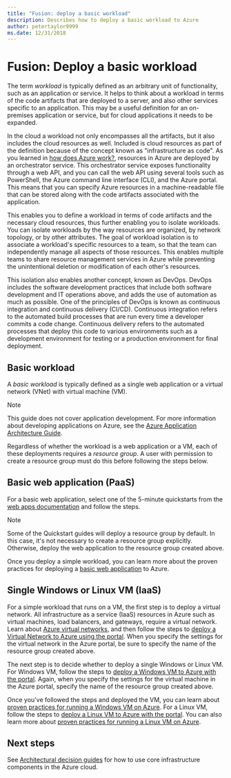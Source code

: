 ```yaml
---
title: "Fusion: deploy a basic workload" 
description: Describes how to deploy a basic workload to Azure
author: petertaylor9999
ms.date: 12/31/2018
---
```


# Fusion: Deploy a basic workload

The term *workload* is typically defined as an arbitrary unit of functionality, such as an application or service. It helps to think about a workload in terms of the code artifacts that are deployed to a server, and also other services specific to an application. This may be a useful definition for an on-premises application or service, but for cloud applications it needs to be expanded.

In the cloud a workload not only encompasses all the artifacts, but it also includes the cloud resources as well. Included is cloud resources as part of the definition because of the concept known as "infrastructure as code". As you learned in [how does Azure work?](../../getting-started/what-is-azure.md), resources in Azure are deployed by an orchestrator service. This orchestrator service exposes functionality through a web API, and you can call the web API using several tools such as PowerShell, the Azure command line interface (CLI), and the Azure portal. This means that you can specify Azure resources in a machine-readable file that can be stored along with the code artifacts associated with the application.

This enables you to define a workload in terms of code artifacts and the necessary cloud resources, thus further enabling you to isolate workloads. You can isolate workloads by the way resources are organized, by network topology, or by other attributes. The goal of workload isolation is to associate a workload's specific resources to a team, so that the team can independently manage all aspects of those resources. This enables multiple teams to share resource management services in Azure while preventing the unintentional deletion or modification of each other's resources.

This isolation also enables another concept, known as DevOps. DevOps includes the software development practices that include both software development and IT operations above, and adds the use of automation as much as possible. One of the principles of DevOps is known as continuous integration and continuous delivery (CI/CD). Continuous integration refers to the automated build processes that are run every time a developer commits a code change. Continuous delivery refers to the automated processes that deploy this code to various environments such as a development environment for testing or a production environment for final deployment.

## Basic workload

A *basic workload* is typically defined as a single web application or a virtual network (VNet) with virtual machine (VM).

> [!NOTE]
> This guide does not cover application development. For more information about developing applications on Azure, see the [Azure Application Architecture Guide](/azure/architecture/guide/).

Regardless of whether the workload is a web application or a VM, each of these deployments requires a *resource group*. A user with permission to create a resource group must do this before following the steps below.

## Basic web application (PaaS)

For a basic web application, select one of the 5-minute quickstarts from the [web apps documentation](/azure/app-service?toc=/azure/architecture/cloud-adoption-guide/toc.json) and follow the steps.

> [!NOTE]
> Some of the Quickstart guides will deploy a resource group by default. In this case, it's not necessary to create a resource group explicitly. Otherwise, deploy the web application to the resource group created above.

Once you deploy a simple workload, you can learn more about the proven practices for deploying a [basic web application](/azure/architecture/reference-architectures/app-service-web-app/basic-web-app?toc=/azure/architecture/cloud-adoption-guide/toc.json) to Azure.

## Single Windows or Linux VM (IaaS)

For a simple workload that runs on a VM, the first step is to deploy a virtual network. All infrastructure as a service (IaaS) resources in Azure such as virtual machines, load balancers, and gateways, require a virtual network. Learn about [Azure virtual networks](/azure/virtual-network/virtual-networks-overview?toc=/azure/architecture/cloud-adoption-guide/toc.json), and then follow the steps to [deploy a Virtual Network to Azure using the portal](/azure/virtual-network/quick-create-portal?toc=/azure/architecture/cloud-adoption-guide/toc.json). When you specify the settings for the virtual network in the Azure portal, be sure to specify the name of the resource group created above.

The next step is to decide whether to deploy a single Windows or Linux VM. For Windows VM, follow the steps to [deploy a Windows VM to Azure with the portal](/azure/virtual-machines/windows/quick-create-portal?toc=/azure/architecture/cloud-adoption-guide/toc.json). Again, when you specify the settings for the virtual machine in the Azure portal, specify the name of the resource group created above.

Once you've followed the steps and deployed the VM, you can learn about [proven practices for running a Windows VM on Azure](/azure/architecture/reference-architectures/virtual-machines-windows/single-vm?toc=/azure/architecture/cloud-adoption-guide/toc.json). For a Linux VM, follow the steps to [deploy a Linux VM to Azure with the portal](/azure/virtual-machines/linux/quick-create-portal?toc=/azure/architecture/cloud-adoption-guide/toc.json). You can also learn more about [proven practices for running a Linux VM on Azure](/azure/architecture/reference-architectures/virtual-machines-linux/single-vm?toc=/azure/architecture/cloud-adoption-guide/toc.json).

## Next steps

See [Architectural decision guides](../overview.md) for how to use core infrastructure components in the Azure cloud.
